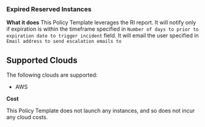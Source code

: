 ### Expired Reserved Instances

**What it does**
This Policy Template leverages the RI report. It will notify only if expiration is within the timeframe specified in `Number of days to prior to expiration date to trigger incident` field. 
It will email the user specified in `Email address to send escalation emails to`


## Supported Clouds
The following clouds are supported: 
- AWS

**Cost**

This Policy Template does not launch any instances, and so does not incur any cloud costs.

